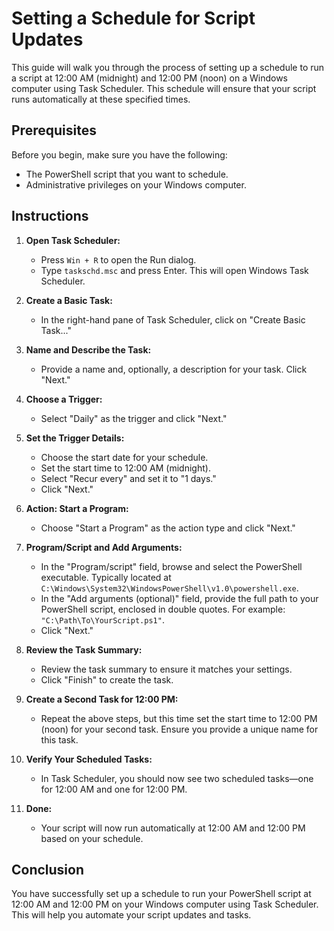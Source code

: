 # Setting a Schedule for Script Updates

This guide will walk you through the process of setting up a schedule to run a script at 12:00 AM (midnight) and 12:00 PM (noon) on a Windows computer using Task Scheduler. This schedule will ensure that your script runs automatically at these specified times.

## Prerequisites

Before you begin, make sure you have the following:

- The PowerShell script that you want to schedule.
- Administrative privileges on your Windows computer.

## Instructions

1. **Open Task Scheduler:**

   - Press `Win + R` to open the Run dialog.
   - Type `taskschd.msc` and press Enter. This will open Windows Task Scheduler.

2. **Create a Basic Task:**

   - In the right-hand pane of Task Scheduler, click on "Create Basic Task..."

3. **Name and Describe the Task:**

   - Provide a name and, optionally, a description for your task. Click "Next."

4. **Choose a Trigger:**

   - Select "Daily" as the trigger and click "Next."

5. **Set the Trigger Details:**

   - Choose the start date for your schedule.
   - Set the start time to 12:00 AM (midnight).
   - Select "Recur every" and set it to "1 days."
   - Click "Next."

6. **Action: Start a Program:**

   - Choose "Start a Program" as the action type and click "Next."

7. **Program/Script and Add Arguments:**

   - In the "Program/script" field, browse and select the PowerShell executable. Typically located at `C:\Windows\System32\WindowsPowerShell\v1.0\powershell.exe`.
   - In the "Add arguments (optional)" field, provide the full path to your PowerShell script, enclosed in double quotes. For example: `"C:\Path\To\YourScript.ps1"`.
   - Click "Next."

8. **Review the Task Summary:**

   - Review the task summary to ensure it matches your settings.
   - Click "Finish" to create the task.

9. **Create a Second Task for 12:00 PM:**

   - Repeat the above steps, but this time set the start time to 12:00 PM (noon) for your second task. Ensure you provide a unique name for this task.

10. **Verify Your Scheduled Tasks:**

    - In Task Scheduler, you should now see two scheduled tasks—one for 12:00 AM and one for 12:00 PM.

11. **Done:**

    - Your script will now run automatically at 12:00 AM and 12:00 PM based on your schedule.

## Conclusion

You have successfully set up a schedule to run your PowerShell script at 12:00 AM and 12:00 PM on your Windows computer using Task Scheduler. This will help you automate your script updates and tasks.
